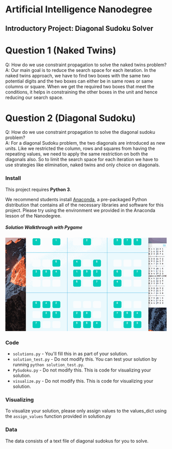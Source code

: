 # Artificial Intelligence Nanodegree
## Introductory Project: Diagonal Sudoku Solver

# Question 1 (Naked Twins)
Q: How do we use constraint propagation to solve the naked twins problem?  
A: Our main goal is to reduce the search space for each iteration. In the naked twins approach, we have to find two boxes with the same two potential digits and the two boxes can either be in same rows or same columns or square. When we get the required two boxes that meet the conditions, it helps in constraining the other boxes in the unit and hence reducing our search space.

# Question 2 (Diagonal Sudoku)
Q: How do we use constraint propagation to solve the diagonal sudoku problem?  
A: For a diagonal Sudoku problem, the two diagonals are introduced as new units. Like we restricted the column, rows and squares from having the repeating values, we need to apply the same restriction on both the diagonals also. So to limit the search space for each iteration we have to use strategies like elimination, naked twins and only choice on diagonals.

### Install

This project requires **Python 3**.

We recommend students install [Anaconda](https://www.continuum.io/downloads), a pre-packaged Python distribution that contains all of the necessary libraries and software for this project. 
Please try using the environment we provided in the Anaconda lesson of the Nanodegree.

##### Solution Walkthrough with Pygame

![alt tag](https://github.com/anmolkhanna93/AIND-Sudoku/blob/master/solverDemo.gif)

### Code

* `solutions.py` - You'll fill this in as part of your solution.
* `solution_test.py` - Do not modify this. You can test your solution by running `python solution_test.py`.
* `PySudoku.py` - Do not modify this. This is code for visualizing your solution.
* `visualize.py` - Do not modify this. This is code for visualizing your solution.

### Visualizing

To visualize your solution, please only assign values to the values_dict using the ```assign_values``` function provided in solution.py

### Data

The data consists of a text file of diagonal sudokus for you to solve.
